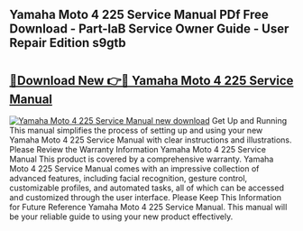 ## Yamaha Moto 4 225 Service Manual PDf Free Download - Part-laB Service Owner Guide - User Repair Edition s9gtb

# <h2><a href="http://bc53951.oget.top/?id=Yamaha+Moto+4+225+Service+Manual">🔗Download New 👉🔴 Yamaha Moto 4 225 Service Manual</a></h2>

[![Yamaha Moto 4 225 Service Manual new download](https://i.imgur.com/5g1atiW.png)](http://bc53951.oget.top/?id=Yamaha+Moto+4+225+Service+Manual)
Get Up and Running This manual simplifies the process of setting up and using your new Yamaha Moto 4 225 Service Manual with clear instructions and illustrations. Please Review the Warranty Information Yamaha Moto 4 225 Service Manual This product is covered by a comprehensive warranty. Yamaha Moto 4 225 Service Manual comes with an impressive collection of advanced features, including facial recognition, gesture control, customizable profiles, and automated tasks, all of which can be accessed and customized through the user interface. Please Keep This Information for Future Reference Yamaha Moto 4 225 Service Manual. This manual will be your reliable guide to using your new product effectively.
